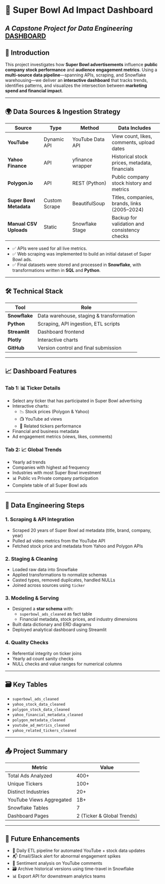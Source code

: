 
# 🏈 Super Bowl Ad Impact Dashboard  
_A Capstone Project for Data Engineering_
[DASHBOARD](https://app.snowflake.com/lywbbpj/odb66944/#/streamlit-apps/DATAEXPERT_STUDENT.BENCEKOVACS.EL98HTPA_K2BNB0U?ref=snowsight_shared)
---

## 📖 Introduction

This project investigates how **Super Bowl advertisements** influence **public company stock performance** and **audience engagement metrics**. Using a **multi-source data pipeline**—spanning APIs, scraping, and Snowflake warehousing—we deliver an **interactive dashboard** that tracks trends, identifies patterns, and visualizes the intersection between **marketing spend and financial impact**.

---

## 🌍 Data Sources & Ingestion Strategy

| Source                   | Type        | Method              | Data Includes                                      |
|--------------------------|-------------|---------------------|----------------------------------------------------|
| **YouTube**              | Dynamic API | YouTube Data API    | View count, likes, comments, upload dates          |
| **Yahoo Finance**        | API         | yfinance wrapper    | Historical stock prices, metadata, financials      |
| **Polygon.io**           | API         | REST (Python)       | Public company stock history and metrics           |
| **Super Bowl Metadata**  | Custom Scrape | BeautifulSoup      | Titles, companies, brands, links (2005–2024)       |
| **Manual CSV Uploads**   | Static      | Snowflake Stage     | Backup for validation and consistency checks       |

- ✅ APIs were used for all live metrics.  
- ✅ Web scraping was implemented to build an initial dataset of Super Bowl ads.  
- ✅ Final datasets were stored and processed in **Snowflake**, with transformations written in **SQL** and **Python**.

---

## 🛠️ Technical Stack

| Tool         | Role                                       |
|--------------|--------------------------------------------|
| **Snowflake** | Data warehouse, staging & transformation   |
| **Python**    | Scraping, API ingestion, ETL scripts       |
| **Streamlit** | Dashboard frontend                         |
| **Plotly**    | Interactive charts                         |
| **GitHub**    | Version control and final submission       |

---

## 📈 Dashboard Features

### Tab 1: 📊 Ticker Details
- Select any ticker that has participated in Super Bowl advertising
- Interactive charts:
  - 📉 Stock prices (Polygon & Yahoo)
  - 📺 YouTube ad views
  - 🔁 Related tickers performance
- Financial and business metadata
- Ad engagement metrics (views, likes, comments)

### Tab 2: 📈 Global Trends
- Yearly ad trends  
- Companies with highest ad frequency  
- Industries with most Super Bowl investment  
- 📊 Public vs Private company participation  
- Complete table of all Super Bowl ads  

---

## 🧪 Data Engineering Steps

### 1. **Scraping & API Integration**
- Scraped 20 years of Super Bowl ad metadata (title, brand, company, year)
- Pulled ad video metrics from the YouTube API
- Fetched stock price and metadata from Yahoo and Polygon APIs

### 2. **Staging & Cleaning**
- Loaded raw data into Snowflake
- Applied transformations to normalize schemas
- Casted types, removed duplicates, handled NULLs
- Joined across sources using `ticker`

### 3. **Modeling & Serving**
- Designed a **star schema** with:
  - `superbowl_ads_cleaned` as fact table
  - Financial metadata, stock prices, and industry dimensions
- Built data dictionary and ERD diagrams
- Deployed analytical dashboard using Streamlit

### 4. **Quality Checks**
- Referential integrity on ticker joins  
- Yearly ad count sanity checks  
- NULL checks and value ranges for numerical columns  

---

## 🗃️ Key Tables

- `superbowl_ads_cleaned`  
- `yahoo_stock_data_cleaned`  
- `polygon_stock_data_cleaned`  
- `yahoo_financial_metadata_cleaned`  
- `polygon_metadata_cleaned`  
- `youtube_ad_metrics_cleaned`  
- `yahoo_related_tickers_cleaned`  

---

## 📤 Project Summary

| Metric                     | Value         |
|---------------------------|---------------|
| Total Ads Analyzed        | 400+          |
| Unique Tickers            | 100+          |
| Distinct Industries       | 20+           |
| YouTube Views Aggregated  | 1B+           |
| Snowflake Tables          | 7             |
| Dashboard Pages           | 2 (Ticker & Global Trends) |

---

## 📆 Future Enhancements

- 🚀 Daily ETL pipeline for automated YouTube + stock data updates  
- 📬 Email/Slack alert for abnormal engagement spikes  
- 🧠 Sentiment analysis on YouTube comments  
- 🗃️ Archive historical versions using time-travel in Snowflake  
- 📊 Export API for downstream analytics teams  
